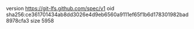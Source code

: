 version https://git-lfs.github.com/spec/v1
oid sha256:ce361701434ab8dd3026e4d9eb6560a9111ef65f1b6d178301982bad8978cfa3
size 5958
